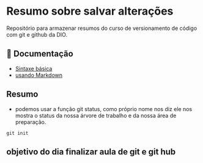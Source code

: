 
# Resumo sobre salvar alterações

Repositório para armazenar resumos do curso de versionamento de código com git e github da DIO.

## 📑 Documentação
- [Sintaxe básica](https://docs.github.com/pt/get-started/writing-on-github/getting-started-with-writing-and-formatting-on-github/basic-writing-and-formatting-syntax)
- [usando Markdown](https://github.com/skills/communicate-using-markdown)

## Resumo
- podemos usar a função git status, como próprio nome nos diz ele nos mostra o status da nossa árvore de trabalho e da nossa área de preparação.

```
git init

```
## objetivo do dia finalizar aula de git e git hub
